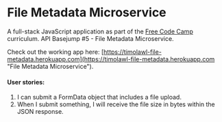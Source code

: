 # File Metadata Microservice

A full-stack JavaScript application as part of the [Free Code Camp](https://freecodecamp.com "Free Code Camp") curriculum. API Basejump #5 - File Metadata Microservice.

Check out the working app here: [https://timolawl-file-metadata.herokuapp.com](https://timolawl-file-metadata.herokuapp.com "File Metadata Microservice").

#### User stories:
1. I can submit a FormData object that includes a file upload.
2. When I submit something, I will receive the file size in bytes within the JSON response.
